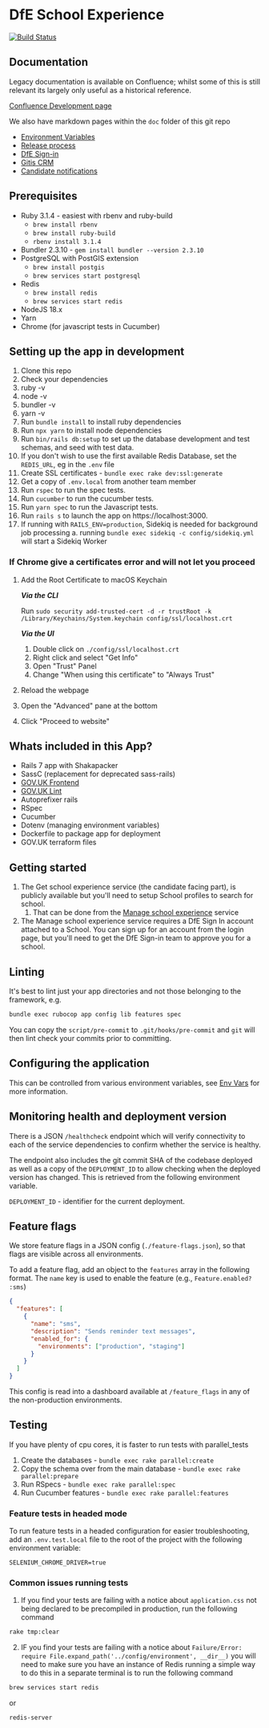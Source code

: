 # DfE School Experience

[![Build Status](https://dfe-ssp.visualstudio.com/School-Experience/_apis/build/status/School-Experience-CI?branchName=master)](https://dfe-ssp.visualstudio.com/School-Experience/_build/latest?definitionId=33&branchName=master)

## Documentation

Legacy documentation is available on Confluence; whilst some of this is still relevant its largely only useful as a historical reference.

[Confluence Development page](https://dfedigital.atlassian.net/wiki/spaces/SE/pages/945618970/Development)

We also have markdown pages within the `doc` folder of this git repo

- [Environment Variables](doc/env-vars.md)
- [Release process](doc/release-process.md)
- [DfE Sign-in](doc/dfe-sigin.md)
- [Gitis CRM](doc/gitis-crm.md)
- [Candidate notifications](doc/candidate-notifications.md)

## Prerequisites

- Ruby 3.1.4 - easiest with rbenv and ruby-build
  - `brew install rbenv`
  - `brew install ruby-build`
  - `rbenv install 3.1.4`
- Bundler 2.3.10 - `gem install bundler --version 2.3.10`
- PostgreSQL with PostGIS extension
  - `brew install postgis`
  - `brew services start postgresql`
- Redis
  - `brew install redis`
  - `brew services start redis`
- NodeJS 18.x
- Yarn
- Chrome (for javascript tests in Cucumber)

## Setting up the app in development

1. Clone this repo
2. Check your dependencies
3. ruby -v
4. node -v
5. bundler -v
6. yarn -v
7. Run `bundle install` to install ruby dependencies
8. Run `npx yarn` to install node dependencies
9. Run `bin/rails db:setup` to set up the database development and test schemas, and seed with test data.
10. If you don't wish to use the first available Redis Database, set the `REDIS_URL`, eg in the `.env` file
11. Create SSL certificates - `bundle exec rake dev:ssl:generate`
12. Get a copy of `.env.local` from another team member
13. Run `rspec` to run the spec tests.
14. Run `cucumber` to run the cucumber tests.
15. Run `yarn spec` to run the Javascript tests.
16. Run `rails s` to launch the app on https://localhost:3000.
17. If running with `RAILS_ENV=production`, Sidekiq is needed for background job processing
    a. running `bundle exec sidekiq -c config/sidekiq.yml` will start a Sidekiq Worker

### If Chrome give a certificates error and will not let you proceed

1. Add the Root Certificate to macOS Keychain

   **_Via the CLI_**

   Run `sudo security add-trusted-cert -d -r trustRoot -k /Library/Keychains/System.keychain config/ssl/localhost.crt`

   **_Via the UI_**

   1. Double click on `./config/ssl/localhost.crt`
   2. Right click and select "Get Info"
   3. Open "Trust" Panel
   4. Change "When using this certificate" to "Always Trust"

2. Reload the webpage
3. Open the "Advanced" pane at the bottom
4. Click "Proceed to website"

## Whats included in this App?

- Rails 7 app with Shakapacker
- SassC (replacement for deprecated sass-rails)
- [GOV.UK Frontend](https://github.com/alphagov/govuk-frontend)
- [GOV.UK Lint](https://github.com/alphagov/rubocop-govuk)
- Autoprefixer rails
- RSpec
- Cucumber
- Dotenv (managing environment variables)
- Dockerfile to package app for deployment
- GOV.UK terraform files

## Getting started

1. The Get school experience service (the candidate facing part), is publicly
   available but you'll need to setup School profiles to search for school.
   1. That can be done from the [Manage school experience](https://localhost:3000/schools) service
2. The Manage school experience service requires a DfE Sign In account attached
   to a School. You can sign up for an account from the login page, but you'll
   need to get the DfE Sign-in team to approve you for a school.

## Linting

It's best to lint just your app directories and not those belonging to the framework, e.g.

```bash
bundle exec rubocop app config lib features spec
```

You can copy the `script/pre-commit` to `.git/hooks/pre-commit` and `git` will
then lint check your commits prior to committing.

## Configuring the application

This can be controlled from various environment variables, see
[Env Vars](doc/env-vars.md) for more information.

## Monitoring health and deployment version

There is a JSON `/healthcheck` endpoint which will verify connectivity to each of the service dependencies to confirm whether the service is healthy.

The endpoint also includes the git commit SHA of the codebase deployed as well
as a copy of the `DEPLOYMENT_ID` to allow checking when the deployed version has
changed. This is retrieved from the following environment variable.

`DEPLOYMENT_ID` - identifier for the current deployment.

## Feature flags

We store feature flags in a JSON config (`./feature-flags.json`), so that flags are visible across all environments.

To add a feature flag, add an object to the `features` array in the following format. The `name` key is used to enable the feature (e.g., `Feature.enabled? :sms`)

```json
{
  "features": [
    {
      "name": "sms",
      "description": "Sends reminder text messages",
      "enabled_for": {
        "environments": ["production", "staging"]
      }
    }
  ]
}
```

This config is read into a dashboard available at `/feature_flags` in any of the non-production environments.

## Testing

If you have plenty of cpu cores, it is faster to run tests with parallel_tests

1. Create the databases - `bundle exec rake parallel:create`
2. Copy the schema over from the main database - `bundle exec rake parallel:prepare`
3. Run RSpecs - `bundle exec rake parallel:spec`
4. Run Cucumber features - `bundle exec rake parallel:features`

### Feature tests in headed mode

To run feature tests in a headed configuration for easier troubleshooting, add an `.env.test.local` file to the root of the project with the following environment variable:

```
SELENIUM_CHROME_DRIVER=true
```

### Common issues running tests

1. If you find your tests are failing with a notice about `application.css` not being declared to be precompiled in production, run the following command

```bash
rake tmp:clear
```

2. IF you find your tests are failing with a notice about `Failure/Error: require File.expand_path('../config/environment', __dir__)` you will need to make sure you have an instance of Redis running a simple way to do this in a separate terminal is to run the following command

```bash
brew services start redis
```

or

```bash
redis-server
```
